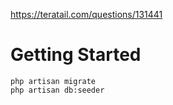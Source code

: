 https://teratail.com/questions/131441

# Getting Started
```
php artisan migrate
php artisan db:seeder
```